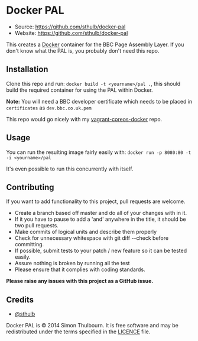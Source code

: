 # Docker PAL

 * Source: https://github.com/sthulb/docker-pal
 * Website: https://github.com/sthulb/docker-pal

This creates a [Docker](http://docker.io) container for the BBC Page Assembly
Layer. If you don't know what the PAL is, you probably don't need this repo.

## Installation

Clone this repo and run: `docker build -t <yourname>/pal .`, this should build
the required container for using the PAL within Docker.

**Note:** You will need a BBC developer certificate which needs to be placed in
`certificates` as `dev.bbc.co.uk.pem`

This repo would go nicely with my
[vagrant-coreos-docker](https://github.com/sthulb/vagrant-coreos-docker) repo.


## Usage

You can run the resulting image fairly easily with: `docker run -p 8080:80
-t -i <yourname>/pal`

It's even possible to run this concurrently with itself.


## Contributing

If you want to add functionality to this project, pull requests are welcome.

 * Create a branch based off master and do all of your changes with in it.
 * If it you have to pause to add a 'and' anywhere in the title, it should be two pull requests.
 * Make commits of logical units and describe them properly
 * Check for unnecessary whitespace with git diff --check before committing.
 * If possible, submit tests to your patch / new feature so it can be tested easily.
 * Assure nothing is broken by running all the test
 * Please ensure that it complies with coding standards.

**Please raise any issues with this project as a GitHub issue.**


## Credits

 * [@sthulb](https://twitter.com/sthulb)

Docker PAL is © 2014 Simon Thulbourn. It is free software and may be redistributed under the terms
specified in the
[LICENCE](https://github.com/sthulb/docker-pal/tree/master/LICENCE) file.
